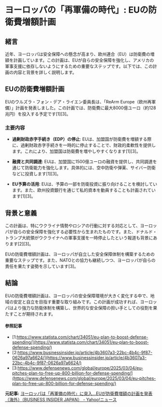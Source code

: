 # ヨーロッパの「再軍備の時代」: EUの防衛費増額計画

## 緒言

近年、ヨーロッパは安全保障への懸念が高まり、欧州連合（EU）は防衛費の増額を計画しています。この計画は、EUが自らの安全保障を強化し、アメリカの軍事支援に依存しないようにするための重要なステップです。以下では、この計画の内容と背景を詳しく説明します。

## EUの防衛費増額計画

EUのウルズラ・フォン・デア・ライエン委員長は、「ReArm Europe（欧州再軍備）」計画を発表しました。この計画では、防衛費に最大8000億ユーロ（約128兆円）を投入する予定です[1][3]。

### 主要内容

- **過剰財政赤字手続き（EDP）の停止**: EUは、加盟国が防衛費を増額する際に、過剰財政赤字手続きを一時的に停止することで、財政的柔軟性を提供します。これにより、加盟国は防衛費を増やしやすくなります[1][3]。
 
- **融資と共同調達**: EUは、加盟国に1500億ユーロの融資を提供し、共同調達を通じて防衛能力を強化します。具体的には、空中防衛や弾薬、サイバー防衛などに投資します[1][3]。

- **EU予算の活用**: EUは、予算の一部を防衛投資に振り向けることを検討しています。また、欧州投資銀行を通じて私的資本を動員することも計画されています[1][3]。

## 背景と意義

この計画は、特にウクライナ情勢やロシアの行動に対する対応として、ヨーロッパが自らの安全保障を強化する必要性から生まれたものです。また、ドナルド・トランプ大統領がウクライナへの軍事支援を一時停止したという報道も背景にあります[2][3]。

EUの防衛費増額計画は、ヨーロッパが自立した安全保障体制を構築するための重要なステップです。また、NATOとの協力も継続しつつ、ヨーロッパが自らの責任を果たす姿勢を示しています[3]。

## 結論

EUの防衛費増額計画は、ヨーロッパの安全保障環境が大きく変化する中で、地域の安定と自立を目指す重要な取り組みです。この計画が成功すれば、ヨーロッパはより強力な防衛体制を構築し、世界的な安全保障の担い手としての役割を果たすことが期待されます。

#### 参照記事
- [1:https://www.statista.com/chart/34051/eu-plan-to-boost-defense-spending/](https://www.statista.com/chart/34051/eu-plan-to-boost-defense-spending/)
- [2:https://www.businessinsider.jp/article/4b3607a3-22bc-4b4c-9f87-0626a97a6624/](https://www.businessinsider.jp/article/4b3607a3-22bc-4b4c-9f87-0626a97a6624/)
- [3:https://www.defensenews.com/global/europe/2025/03/04/eu-pitches-plan-to-free-up-800-billion-for-defense-spending/](https://www.defensenews.com/global/europe/2025/03/04/eu-pitches-plan-to-free-up-800-billion-for-defense-spending/)


**元記事:** [ヨーロッパは「再軍備の時代」に突入…EUが防衛費増額の計画を発表（海外）（BUSINESS INSIDER JAPAN） - Yahoo!ニュース](https://news.yahoo.co.jp/articles/19e16388649c34b21db8bece2c11ae786d9bd789?source=rss)